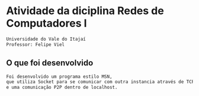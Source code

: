 # Atividade da diciplina Redes de Computadores I
```markdown
Universidade do Vale do Itajaí
Professor: Felipe Viel
```
## O que foi desenvolvido
```markdown
Foi desenvolvido um programa estilo MSN,
que utiliza Socket para se comunicar com outra instancia através de TCP 
e uma comunicação P2P dentro de localhost. 
```
